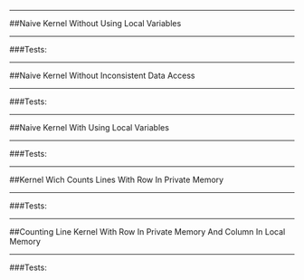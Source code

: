 ____
##Naive Kernel Without Using Local Variables  
____

###Tests: 


____
##Naive Kernel Without Inconsistent Data Access  
____

###Tests:

____
##Naive Kernel With Using Local Variables
____

###Tests:

____
##Kernel Wich Counts Lines With Row In Private Memory  
____

###Tests:

____
##Counting Line Kernel With Row In Private Memory And Column In Local Memory  
____

###Tests:
